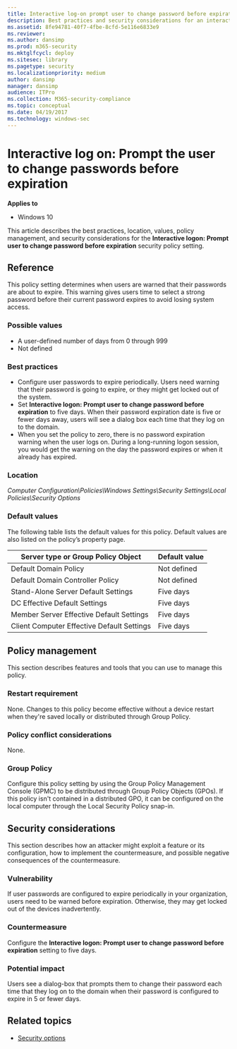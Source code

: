 ```yaml
---
title: Interactive log-on prompt user to change password before expiration (Windows 10)
description: Best practices and security considerations for an interactive log-on prompt for users to change passwords before expiration.
ms.assetid: 8fe94781-40f7-4fbe-8cfd-5e116e6833e9
ms.reviewer: 
ms.author: dansimp
ms.prod: m365-security
ms.mktglfcycl: deploy
ms.sitesec: library
ms.pagetype: security
ms.localizationpriority: medium
author: dansimp
manager: dansimp
audience: ITPro
ms.collection: M365-security-compliance
ms.topic: conceptual
ms.date: 04/19/2017
ms.technology: windows-sec
---
```


# Interactive log on: Prompt the user to change passwords before expiration

**Applies to**
-   Windows 10

This article describes the best practices, location, values, policy management, and security considerations for the **Interactive logon: Prompt user to change password before expiration** security policy setting.

## Reference

This policy setting determines when users are warned that their passwords are about to expire. This warning gives users time to select a strong password before their current password expires to avoid losing system access.

### Possible values

-   A user-defined number of days from 0 through 999
-   Not defined

### Best practices

-  Configure user passwords to expire periodically. Users need warning that their password is going to expire, or they might  get locked out of the system.
-  Set **Interactive logon: Prompt user to change password before expiration** to five days. When their password expiration date is five or fewer days away, users will see a dialog box each time that they log on to the domain.
-  When you set the policy to zero, there is no password expiration warning when the user logs on. During a long-running logon session, you would get the warning on the day the password expires or when it already has expired.

### Location

*Computer Configuration\\Policies\\Windows Settings\\Security Settings\\Local Policies\\Security Options*

### Default values

The following table lists the default values for this policy. Default values are also listed on the policy’s property page.

| Server type or Group Policy Object | Default value |
| - | - |
| Default Domain Policy| Not defined| 
| Default Domain Controller Policy | Not defined| 
| Stand-Alone Server Default Settings | Five days|
| DC Effective Default Settings | Five days | 
| Member Server Effective Default Settings| Five days |
| Client Computer Effective Default Settings | Five days| 
 
## Policy management

This section describes features and tools that you can use to manage this policy.

### Restart requirement

None. Changes to this policy become effective without a device restart when they're saved locally or distributed through Group Policy.

### Policy conflict considerations

None.

### Group Policy

Configure this policy setting by using the Group Policy Management Console (GPMC) to be distributed through Group Policy Objects (GPOs). If this policy isn't contained in a distributed GPO, it can be configured on the local computer through the Local Security Policy snap-in.

## Security considerations

This section describes how an attacker might exploit a feature or its configuration, how to implement the countermeasure, and possible negative consequences of the countermeasure.

### Vulnerability

If user passwords are configured to expire periodically in your organization, users need to be warned before expiration. Otherwise, they may get locked out of the devices inadvertently.

### Countermeasure

Configure the **Interactive logon: Prompt user to change password before expiration** setting to five days.

### Potential impact

Users see a dialog-box that prompts them to change their password each time that they log on to the domain when their password is configured to expire in 5 or fewer days.

## Related topics

- [Security options](security-options.md)
